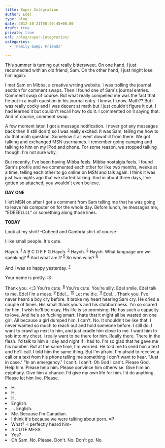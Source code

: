 ```yaml
---
title: Super Integration
author: Edel
type: blog
date: 2012-10-21T00:40:45+00:00
draft: true
private: true
url: /blog/super-integration/
categories:
  - 'Family &amp; Friends'

---
```

This summer is turning out really bittersweet. On one hand, I just reconnected with an old friend, Sam. On the other hand, I just might lose him again.

I met Sam on Mibba, a creative writing website. I was trolling the journal section for comment swaps. Then I found one of Sam's journal entries. Comment swap of course. But what really compelled me was the fact that he put in a math question in his journal entry. I know, I know. Math?? But I was really cocky and I was decent at math but I just couldn't figure it out. I had learned it but couldn't recall how to do it. I commented on it saying that. And of course, comment swap.

A few moment later, I got a message notification. I never got any messages back then (I still don't) so I was really excited. It was Sam, telling me how to do that math question. Somehow it all went downhill from there. We got talking and exchanged MSN usernames. I remember going camping and talking to him on my iPod and phone. For some reason, we stopped talking though. I'm not sure why.

But recently, I've been having Mibba feels. Mibba nostalgia feels. I found Sam's profile and we commented each other for like two months, weeks at a time, telling each other to go online on MSN and talk again. I think it was just two nights ago that we started talking. And in about three days, I've gotten so attached, you wouldn't even believe.

**DAY ONE**
  
I left MSN on after I got a comment from Sam telling me that he was going to leave his computer on for the whole day. Before lunch, he messages me, "EDEEELLLL" or something along those lines.

**TODAY**

Look at my shirt! -Coheed and Cambria shirt of course-
  
I like small people. It's cute.
  
Haych. <sup class="footnote"><a href="#foot_ajs-fn-id_1-922" id="back_ajs-fn-id_1-922">1</a></sup> A B C D E F G Haych. <sup class="footnote"><a href="#foot_ajs-fn-id_2-922" id="back_ajs-fn-id_2-922">2</a></sup> Haych. <sup class="footnote"><a href="#foot_ajs-fn-id_3-922" id="back_ajs-fn-id_3-922">3</a></sup> Haych. What language are we speaking? <sup class="footnote"><a href="#foot_ajs-fn-id_4-922" id="back_ajs-fn-id_4-922">4</a></sup> And what am I? <sup class="footnote"><a href="#foot_ajs-fn-id_5-922" id="back_ajs-fn-id_5-922">5</a></sup> So who wins? <sup class="footnote"><a href="#foot_ajs-fn-id_6-922" id="back_ajs-fn-id_6-922">6</a></sup>
  
And I was so happy yesterday. <sup class="footnote"><a href="#foot_ajs-fn-id_7-922" id="back_ajs-fn-id_7-922">7</a></sup>
  
Your name is pretty. :3
  
Thank you. <;3 You're cute. <sup class="footnote"><a href="#foot_ajs-fn-id_8-922" id="back_ajs-fn-id_8-922">8</a></sup> You're cute. You're silly. Edel smile. Edel talk to me. Edel I'm a mess. <sup class="footnote"><a href="#foot_ajs-fn-id_9-922" id="back_ajs-fn-id_9-922">9</a></sup> Edel... <sup class="footnote"><a href="#foot_ajs-fn-id_10-922" id="back_ajs-fn-id_10-922">10</a></sup> Let me die. <sup class="footnote"><a href="#foot_ajs-fn-id_11-922" id="back_ajs-fn-id_11-922">11</a></sup> Edel... Thank you. I've never heard a boy cry before. It broke my heart hearing Sam cry. He cried a couple of times. His small thank you's and his stubbornness. I'm so scared for him. I wish he'll be okay. His life is so promising. He has such a capacity to love. And he's so fucking smart. I hate that it might all be wasted on one girl. All because a girl dumped him. I can't. No. It shouldn't be like that. I never wanted so much to reach out and hold someone before. I still do. I want to crawl up next to him, and just cradle him close to me. I want him to sob into my chest. I really want to be there for him. Really there. There in the flesh. I'd talk to him all day and night if I had to. I'm so glad that he gave me his number. But at the same time, I'm worried. He told me to send him a text and he'll call. I told him the same thing. But I'm afraid. I'm afraid to receive a call or a text from his phone telling me something I don't want to hear. "Just in case." "In an emergency." I can't. I can't. Oh God I can't. Please God. Help him. Please help him. Please convince him otherwise. Give him an epiphany. Give him a chance. I'd give my own life for him. I'd do anything. Please let him live. Please. 


  <li>
    <a id="foot_ajs-fn-id_1-922"></a>H.&nbsp;&nbsp;<a class="ajs-back-link" href="#back_ajs-fn-id_1-922"></a>
  </li>
  <li>
    <a id="foot_ajs-fn-id_2-922"></a>H.&nbsp;&nbsp;<a class="ajs-back-link" href="#back_ajs-fn-id_2-922"></a>
  </li>
  <li>
    <a id="foot_ajs-fn-id_3-922"></a>H.&nbsp;&nbsp;<a class="ajs-back-link" href="#back_ajs-fn-id_3-922"></a>
  </li>
  <li>
    <a id="foot_ajs-fn-id_4-922"></a>English.&nbsp;&nbsp;<a class="ajs-back-link" href="#back_ajs-fn-id_4-922"></a>
  </li>
  <li>
    <a id="foot_ajs-fn-id_5-922"></a>... English.&nbsp;&nbsp;<a class="ajs-back-link" href="#back_ajs-fn-id_5-922"></a>
  </li>
  <li>
    <a id="foot_ajs-fn-id_6-922"></a>Me. Because I'm Canadian.&nbsp;&nbsp;<a class="ajs-back-link" href="#back_ajs-fn-id_6-922"></a>
  </li>
  <li>
    <a id="foot_ajs-fn-id_7-922"></a>I think it's because we were talking about porn. =P&nbsp;&nbsp;<a class="ajs-back-link" href="#back_ajs-fn-id_7-922"></a>
  </li>
  <li>
    <a id="foot_ajs-fn-id_8-922"></a>What? -I perfectly heard him-&nbsp;&nbsp;<a class="ajs-back-link" href="#back_ajs-fn-id_8-922"></a>
  </li>
  <li>
    <a id="foot_ajs-fn-id_9-922"></a>A CUTE MESS.&nbsp;&nbsp;<a class="ajs-back-link" href="#back_ajs-fn-id_9-922"></a>
  </li>
  <li>
    <a id="foot_ajs-fn-id_10-922"></a>Yes?&nbsp;&nbsp;<a class="ajs-back-link" href="#back_ajs-fn-id_10-922"></a>
  </li>
  <li>
    <a id="foot_ajs-fn-id_11-922"></a>Oh Sam. No. Please. Don't. No. Don't go. No.&nbsp;&nbsp;<a class="ajs-back-link" href="#back_ajs-fn-id_11-922"></a>
  </li>


<div id="ajs-fn-id_1-922" style="display:none;margin:0;" class="ajs-footnote-popup">
  <div>
    H.
  </div>
</div>

<div id="ajs-fn-id_2-922" style="display:none;margin:0;" class="ajs-footnote-popup">
  <div>
    H.
  </div>
</div>

<div id="ajs-fn-id_3-922" style="display:none;margin:0;" class="ajs-footnote-popup">
  <div>
    H.
  </div>
</div>

<div id="ajs-fn-id_4-922" style="display:none;margin:0;" class="ajs-footnote-popup">
  <div>
    English.
  </div>
</div>

<div id="ajs-fn-id_5-922" style="display:none;margin:0;" class="ajs-footnote-popup">
  <div>
    ... English.
  </div>
</div>

<div id="ajs-fn-id_6-922" style="display:none;margin:0;" class="ajs-footnote-popup">
  <div>
    Me. Because I'm Canadian.
  </div>
</div>

<div id="ajs-fn-id_7-922" style="display:none;margin:0;" class="ajs-footnote-popup">
  <div>
    I think it's because we were talking about porn. =P
  </div>
</div>

<div id="ajs-fn-id_8-922" style="display:none;margin:0;" class="ajs-footnote-popup">
  <div>
    What? -I perfectly heard him-
  </div>
</div>

<div id="ajs-fn-id_9-922" style="display:none;margin:0;" class="ajs-footnote-popup">
  <div>
    A CUTE MESS.
  </div>
</div>

<div id="ajs-fn-id_10-922" style="display:none;margin:0;" class="ajs-footnote-popup">
  <div>
    Yes?
  </div>
</div>

<div id="ajs-fn-id_11-922" style="display:none;margin:0;" class="ajs-footnote-popup">
  <div>
    Oh Sam. No. Please. Don't. No. Don't go. No.
  </div>
</div>